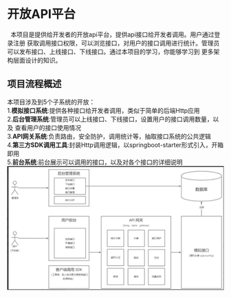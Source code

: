 # 开放API平台
&nbsp;&nbsp;本项目是提供给开发者的开放api平台，提供api接口给开发者调用。用户通过登录注册
获取调用接口权限，可以浏览接口，对用户的接口调用进行统计。管理员可以发布接口、上线接口、下线接口。通过本项目的学习，你能够学习到
更多架构层面设计的知识。

## 项目流程概述
本项目涉及到5个子系统的开放：<br>
1.**模拟接口系统**:提供各种接口给开发者调用，类似于简单的后端Http应用<br>
2.**后台管理系统**:管理员可以上线接口、下线接口，设置用户的接口调用数量，以及
查看用户的接口使用情况<br>
3.**API网关系统**:负责路由，安全防护，调用统计等，抽取接口系统的公共逻辑<br>
4.**第三方SDK调用工具**:封装Http调用逻辑，以springboot-starter形式引入，开箱即用<br>
5.**前台系统**:前台展示可以调用的接口，以及对各个接口的详细说明<br>
<img src="images/系统架构.jpg">



